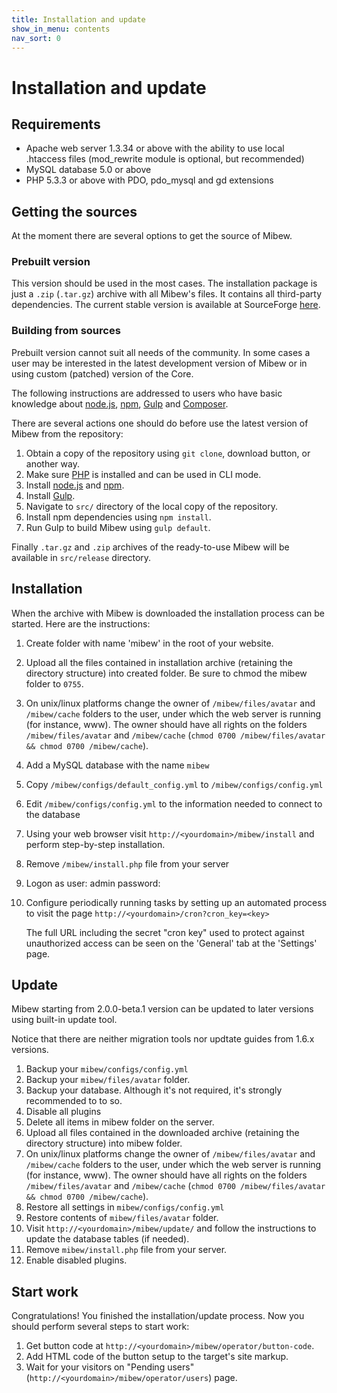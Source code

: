 ```yaml
---
title: Installation and update
show_in_menu: contents
nav_sort: 0
---
```


# Installation and update

## Requirements

 * Apache web server 1.3.34 or above with the ability to use local .htaccess
   files (mod_rewrite module is optional, but recommended)
 * MySQL database 5.0 or above
 * PHP 5.3.3 or above with PDO, pdo_mysql and gd extensions


## Getting the sources

At the moment there are several options to get the source of Mibew.


### Prebuilt version

This version should be used in the most cases. The installation package is just
a `.zip` (`.tar.gz`) archive with all Mibew's files. It contains all third-party
dependencies. The current stable version is available at SourceForge
[here](http://sourceforge.net/projects/mibew/).


### Building from sources

Prebuilt version cannot suit all needs of the community. In some cases a user
may be interested in the latest development version of Mibew or in using custom
(patched) version of the Core.

The following instructions are addressed to users who have basic knowledge about
[node.js](http://nodejs.org/), [npm](https://www.npmjs.org/), [Gulp](http://gulpjs.com/)
and [Composer](https://getcomposer.org/).

There are several actions one should do before use the latest version of Mibew
from the repository:

1. Obtain a copy of the repository using `git clone`, download button, or another way.
2. Make sure [PHP](http://php.net/) is installed and can be used in CLI mode.
2. Install [node.js](http://nodejs.org/) and [npm](https://www.npmjs.org/).
3. Install [Gulp](http://gulpjs.com/).
5. Navigate to `src/` directory of the local copy of the repository.
6. Install npm dependencies using `npm install`.
7. Run Gulp to build Mibew using `gulp default`.

Finally `.tar.gz` and `.zip` archives of the ready-to-use Mibew will be
available in `src/release` directory.


## Installation

When the archive with Mibew is downloaded the installation process can be
started. Here are the instructions:

1. Create folder with name 'mibew' in the root of your website.
2. Upload all the files contained in installation archive (retaining the directory
   structure) into created folder.
   Be sure to chmod the mibew folder to `0755`.
3. On unix/linux platforms change the owner of `/mibew/files/avatar` and
   `/mibew/cache` folders to the user, under which the web server is running
   (for instance, www). The owner should have all rights on the folders
   `/mibew/files/avatar` and `/mibew/cache`
   (`chmod 0700 /mibew/files/avatar && chmod 0700 /mibew/cache`).
4. Add a MySQL database with the name `mibew`
5. Copy `/mibew/configs/default_config.yml` to `/mibew/configs/config.yml`
6. Edit `/mibew/configs/config.yml` to the information needed to connect to the
   database
7. Using your web browser visit `http://<yourdomain>/mibew/install` and
   perform step-by-step installation.
8. Remove `/mibew/install.php` file from your server
9. Logon as
        user: admin
        password: <your password>
10. Configure periodically running tasks by setting up an automated
    process to visit the page `http://<yourdomain>/cron?cron_key=<key>`

    The full URL including the secret "cron key" used to protect against
    unauthorized access can be seen on the 'General' tab at the 'Settings' page.


## Update

Mibew starting from 2.0.0-beta.1 version can be updated to later versions using
built-in update tool.

Notice that there are neither migration tools nor updtate guides from 1.6.x
versions.

1. Backup your `mibew/configs/config.yml`
2. Backup your `mibew/files/avatar` folder.
3. Backup your database. Although it's not required, it's strongly recommended
   to to so.
3. Disable all plugins
4. Delete all items in mibew folder on the server.
5. Upload all files contained in the downloaded archive (retaining the
   directory structure) into mibew folder.
6. On unix/linux platforms change the owner of `/mibew/files/avatar` and
  `/mibew/cache` folders to the user, under which the web server is running
  (for instance, www). The owner should have all rights on the folders
  `/mibew/files/avatar` and `/mibew/cache`
  (`chmod 0700 /mibew/files/avatar && chmod 0700 /mibew/cache`).
7. Restore all settings in `mibew/configs/config.yml`
8. Restore contents of `mibew/files/avatar` folder.
9. Visit `http://<yourdomain>/mibew/update/` and follow the instructions
   to update the database tables (if needed).
10. Remove `mibew/install.php` file from your server.
11. Enable disabled plugins.

## Start work

Congratulations! You finished the installation/update process. Now you should
perform several steps to start work:
1. Get button code at `http://<yourdomain>/mibew/operator/button-code`.
2. Add HTML code of the button setup to the target's site markup.
3. Wait for your visitors on "Pending users"
   (`http://<yourdomain>/mibew/operator/users`) page.
